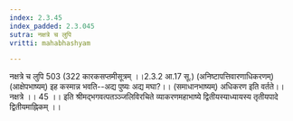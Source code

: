 ```yaml
---
index: 2.3.45
index_padded: 2.3.045
sutra: नक्षत्रे च लुपि
vritti: mahabhashyam

---
```

 नक्षत्रे च लुपि 503 (322 कारकसप्तमीसूत्रम् ।।2.3.2 आ.17 सू.) (अनिष्टापत्तिवारणाधिकरणम्) (आक्षेपभाष्यम्) इह कस्मान्न भवति--अद्य पुष्यः अद्य मघा?।। (समाधानभाष्यम्) अधिकरण इति वर्तते।। नक्षत्रे ।। 45 ।। इति श्रीमद्भगवत्पतञ्ञ्जलिविरचिते व्याकरणमहाभाष्ये द्वितीयस्याध्यायस्य तृतीयपादे द्वितीयमाह्निकम् ।। 
